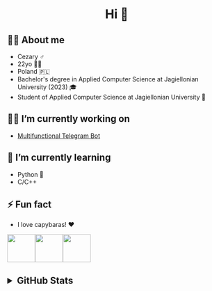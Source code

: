 <h1 align="center">Hi 👋</h1>



## 🙋‍♂️ About me
- Cezary ♂️
- 22yo 🙍🏻
- Poland 🇵🇱
- Bachelor's degree in Applied Computer Science at Jagiellonian University (2023) 🎓
- Student of Applied Computer Science at Jagiellonian University 🏫


## 🧑‍💻 I’m currently working on
- [Multifunctional Telegram Bot](https://github.com/Cezary924/Cezary924-Telegram-Bot)


## 🔭 I’m currently learning
- Python 🐍
- C/C++

## ⚡ Fun fact
- I love capybaras! ❤️

<img src="https://img.freepik.com/free-icon/capybara_318-232704.jpg" width="64" height="64"><img src="https://img.freepik.com/free-icon/capybara_318-232704.jpg" width="64" height="64"><img src="https://img.freepik.com/free-icon/capybara_318-232704.jpg" width="64" height="64">


<h2>
  <details>
    <summary>GitHub Stats</summary>
    <img align="left" src="https://github-readme-stats.vercel.app/api?username=Cezary924&theme=transparent&rank_icon=percentile&hide_title=true&show_icons=true&hide_border=true" />
    <img align="left" src="https://github-readme-stats.vercel.app/api/top-langs/?username=Cezary924&theme=transparent&show_icons=true&hide_title=true&line_height=60&hide_border=true" />
    <img align="left" src="https://streak-stats.demolab.com/?user=Cezary924&theme=transparent&card_width=470&hide_border=true" />
  </details>
</h2>
